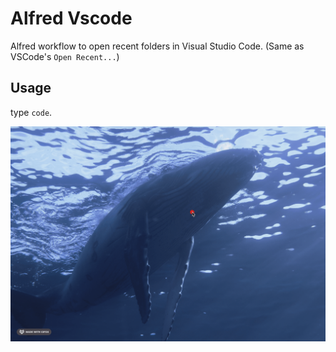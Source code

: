 # Alfred Vscode

Alfred workflow to open recent folders in Visual Studio Code. (Same as VSCode's `Open Recent...`)

## Usage
type `code`.

![show](show.gif)